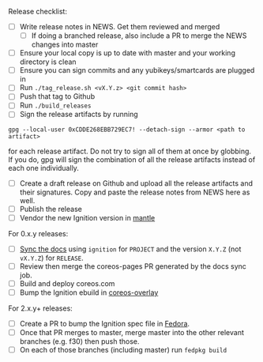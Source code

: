 Release checklist:
 - [ ] Write release notes in NEWS. Get them reviewed and merged
     - [ ] If doing a branched release, also include a PR to merge the NEWS changes into master
 - [ ] Ensure your local copy is up to date with master and your working directory is clean
 - [ ] Ensure you can sign commits and any yubikeys/smartcards are plugged in
 - [ ] Run `./tag_release.sh <vX.Y.z> <git commit hash>`
 - [ ] Push that tag to Github
 - [ ] Run `./build_releases`
 - [ ] Sign the release artifacts by running
```
gpg --local-user 0xCDDE268EBB729EC7! --detach-sign --armor <path to artifact>
```
for each release artifact. Do not try to sign all of them at once by globbing. If you do, gpg will sign the combination of all the release artifacts instead of each one individually.

 - [ ] Create a draft release on Github and upload all the release artifacts and their signatures. Copy and paste the release notes from NEWS here as well.
 - [ ] Publish the release
 - [ ] Vendor the new Ignition version in [mantle](https://github.com/coreos/mantle)

For 0.x.y releases:
 - [ ] [Sync the docs](https://jenkins-container-linux.apps.ci.centos.org/job/os/job/sync-docs/build) using `ignition` for `PROJECT` and the version `X.Y.Z` (not `vX.Y.Z`) for `RELEASE`.
 - [ ] Review then merge the coreos-pages PR generated by the docs sync job.
 - [ ] Build and deploy coreos.com
 - [ ] Bump the Ignition ebuild in [coreos-overlay](https://github.com/coreos/coreos-overlay)

For 2.x.y+ releases:
 - [ ] Create a PR to bump the Ignition spec file in [Fedora](https://src.fedoraproject.org/rpms/ignition).
 - [ ] Once that PR merges to master, merge master into the other relevant branches (e.g. f30) then push those.
 - [ ] On each of those branches (including master) run `fedpkg build`
